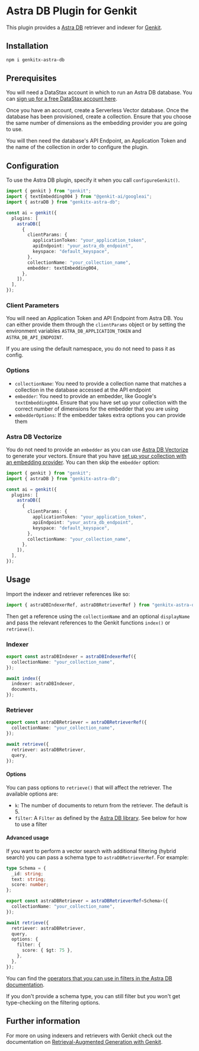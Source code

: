# Astra DB Plugin for Genkit

This plugin provides a [Astra DB](https://docs.datastax.com/en/astra-db-serverless/index.html) retriever and indexer for [Genkit](https://firebase.google.com/docs/genkit).

## Installation

```sh
npm i genkitx-astra-db
```

## Prerequisites

You will need a DataStax account in which to run an Astra DB database. You can [sign up for a free DataStax account here](https://astra.datastax.com/signup).

Once you have an account, create a Serverless Vector database. Once the database has been provisioned, create a collection. Ensure that you choose the same number of dimensions as the embedding provider you are going to use.

You will then need the database's API Endpoint, an Application Token and the name of the collection in order to configure the plugin.

## Configuration

To use the Astra DB plugin, specify it when you call `configureGenkit()`.

```typescript
import { genkit } from "genkit";
import { textEmbedding004 } from "@genkit-ai/googleai";
import { astraDB } from "genkitx-astra-db";

const ai = genkit({
  plugins: [
    astraDB([
      {
        clientParams: {
          applicationToken: "your_application_token",
          apiEndpoint: "your_astra_db_endpoint",
          keyspace: "default_keyspace",
        },
        collectionName: "your_collection_name",
        embedder: textEmbedding004,
      },
    ]),
  ],
});
```

### Client Parameters

You will need an Application Token and API Endpoint from Astra DB. You can either provide them through the `clientParams` object or by setting the environment variables `ASTRA_DB_APPLICATION_TOKEN` and `ASTRA_DB_API_ENDPOINT`.

If you are using the default namespace, you do not need to pass it as config.

### Options

- `collectionName`: You need to provide a collection name that matches a collection in the database accessed at the API endpoint
- `embedder`: You need to provide an embedder, like Google's `textEmbedding004`. Ensure that you have set up your collection with the correct number of dimensions for the embedder that you are using
- `embedderOptions`: If the embedder takes extra options you can provide them

### Astra DB Vectorize

You do not need to provide an `embedder` as you can use [Astra DB Vectorize](https://docs.datastax.com/en/astra-db-serverless/databases/embedding-generation.html) to generate your vectors. Ensure that you have [set up your collection with an embedding provider](https://docs.datastax.com/en/astra-db-serverless/databases/embedding-generation.html#external-embedding-provider-integrations). You can then skip the `embedder` option:

```typescript
import { genkit } from "genkit";
import { astraDB } from "genkitx-astra-db";

const ai = genkit({
  plugins: [
    astraDB([
      {
        clientParams: {
          applicationToken: "your_application_token",
          apiEndpoint: "your_astra_db_endpoint",
          keyspace: "default_keyspace",
        },
        collectionName: "your_collection_name",
      },
    ]),
  ],
});
```

## Usage

Import the indexer and retriever references like so:

```typescript
import { astraDBIndexerRef, astraDBRetrieverRef } from "genkitx-astra-db";
```

Then get a reference using the `collectionName` and an optional `displayName` and pass the relevant references to the Genkit functions `index()` or `retrieve()`.

### Indexer

```typescript
export const astraDBIndexer = astraDBIndexerRef({
  collectionName: "your_collection_name",
});

await index({
  indexer: astraDBIndexer,
  documents,
});
```

### Retriever

```typescript
export const astraDBRetriever = astraDBRetrieverRef({
  collectionName: "your_collection_name",
});

await retrieve({
  retriever: astraDBRetriever,
  query,
});
```

#### Options

You can pass options to `retrieve()` that will affect the retriever. The available options are:

- `k`: The number of documents to return from the retriever. The default is 5.
- `filter`: A `Filter` as defined by the [Astra DB library](https://docs.datastax.com/en/astra-api-docs/_attachments/typescript-client/types/Filter.html). See below for how to use a filter

#### Advanced usage

If you want to perform a vector search with additional filtering (hybrid search) you can pass a schema type to `astraDBRetrieverRef`. For example:

```typescript
type Schema = {
  _id: string;
  text: string;
  score: number;
};

export const astraDBRetriever = astraDBRetrieverRef<Schema>({
  collectionName: "your_collection_name",
});

await retrieve({
  retriever: astraDBRetriever,
  query,
  options: {
    filter: {
      score: { $gt: 75 },
    },
  },
});
```

You can find the [operators that you can use in filters in the Astra DB documentation](https://docs.datastax.com/en/astra-db-serverless/api-reference/overview.html#operators).

If you don't provide a schema type, you can still filter but you won't get type-checking on the filtering options.

## Further information

For more on using indexers and retrievers with Genkit check out the documentation on [Retrieval-Augmented Generation with Genkit](https://firebase.google.com/docs/genkit/rag).
